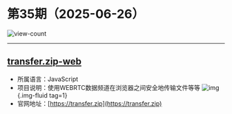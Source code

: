 # 第35期（2025-06-26）

![view-count](https://count.getloli.com/@xiaoxuan6-weekly-20250626)

---
## [transfer.zip-web](https://github.com/robinkarlberg/transfer.zip-web)
- 所属语言：JavaScript
- 项目说明：使用WEBRTC数据频道在浏览器之间安全地传输文件等等
![img](https://mirror.ghproxy.com/https://raw.githubusercontent.com/xiaoxuan6/weekly/main/docs/static/images/2025-06-26/1750899005.png){.img-fluid tag=1}
- 官网地址：[https://transfer.zip](https://transfer.zip)
